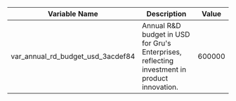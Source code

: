 
| Variable Name                      | Description                                                                                   | Value  |
|------------------------------------|-----------------------------------------------------------------------------------------------|--------|
| var_annual_rd_budget_usd_3acdef84  | Annual R&D budget in USD for Gru's Enterprises, reflecting investment in product innovation. | 600000 |
